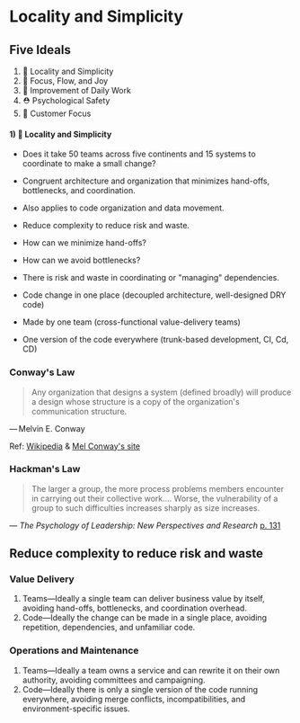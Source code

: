 # Locality and Simplicity



## Five Ideals

1. 🦠 Locality and Simplicity
2. 🎯 Focus, Flow, and Joy
3. 🔪 Improvement of Daily Work
4. ⛑ Psychological Safety
5. 🔮 Customer Focus



#### 1) 🦠 Locality and Simplicity

- Does it take 50 teams across five continents and 15 systems to coordinate to make a small change?
- Congruent architecture and organization that minimizes hand-offs, bottlenecks, and coordination.
- Also applies to code organization and data movement.
- Reduce complexity to reduce risk and waste.


- How can we minimize hand-offs?
- How can we avoid bottlenecks?
- There is risk and waste in coordinating or "managing" dependencies.


- Code change in one place (decoupled architecture, well-designed DRY code)
- Made by one team (cross-functional value-delivery teams)
- One version of the code everywhere (trunk-based development, CI, Cd, CD)


### Conway's Law

> Any organization that designs a system (defined broadly) will produce a design whose structure is a copy of the organization's communication structure.

— Melvin E. Conway

Ref: [Wikipedia](https://en.wikipedia.org/wiki/Conway%27s_law) & [Mel Conway's site](http://melconway.com/Home/Conways_Law.html)


### Hackman's Law

> The larger a group, the more process problems members encounter in carrying out their collective work…. Worse, the vulnerability of a group to such difficulties increases sharply as size increases.

— _The Psychology of Leadership: New Perspectives and Research_ [p. 131](https://books.google.co.in/books?id=6Sh5AgAAQBAJ&pg=PA131&lpg=PA131&dq=%22The+larger+a+group,+the+more+process+problems+members+encounter+in+carrying+out+their+collective+work%22&source=bl&ots=QU0HJyKXQQ&sig=XmRwVfYHLVOah3mr69vhozxBVVQ&hl=en&sa=X&ei=XeUiVNTpIoqryASM2IHACQ&redir_esc=y)


## Reduce complexity to reduce risk and waste


### Value Delivery

1. Teams—Ideally a single team can deliver business value by itself, avoiding hand-offs, bottlenecks, and coordination overhead.
2. Code—Ideally the change can be made in a single place, avoiding repetition, dependencies, and unfamiliar code.


### Operations and Maintenance

1. Teams—Ideally a team owns a service and can rewrite it on their own authority, avoiding committees and campaigning.
2. Code—Ideally there is only a single version of the code running everywhere, avoiding merge conflicts, incompatibilities, and environment-specific issues.
